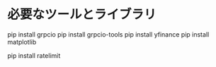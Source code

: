 # 必要なツールとライブラリ

pip install grpcio
pip install grpcio-tools
pip install yfinance
pip install matplotlib

pip install ratelimit
